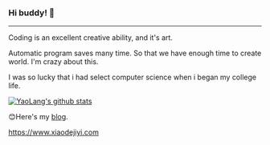 ### Hi buddy! 👋
- - -
Coding is an excellent creative ability, and it's art.

Automatic program saves many time. So that we have enough time to create world. I'm crazy about this.

I was so lucky that i had select computer science when i began my college life.

[![YaoLang's github stats](https://github-readme-stats.vercel.app/api?username=lang-yao)](https://github.com/lang-yao/github-readme-stats)

:blush:Here's my [blog](https://www.xiaodejiyi.com). 

https://www.xiaodejiyi.com

